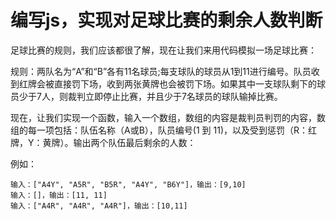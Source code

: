 # 编写js，实现对足球比赛的剩余人数判断

足球比赛的规则，我们应该都很了解，现在让我们来用代码模拟一场足球比赛：

规则：两队名为“A”和“B”各有11名球员;每支球队的球员从1到11进行编号。队员收到红牌会被直接罚下场，收到两张黄牌也会被罚下场。如果其中一支球队剩下的球员少于7人，则裁判立即停止比赛，并且少于7名球员的球队输掉比赛。

现在，让我们实现一个函数，输入一个数组，数组的内容是裁判员判罚的内容，数组的每一项包括：队伍名称（A或B），队员编号(1 到 11)，以及受到惩罚（R：红牌，Y：黄牌）。输出两个队伍最后剩余的人数：

例如：

    输入：["A4Y", "A5R", "B5R", "A4Y", "B6Y"]，输出：[9,10]
    输入：[]，输出：[11, 11]
    输入：["A4R", "A4R", "A4R"]，输出：[10,11]